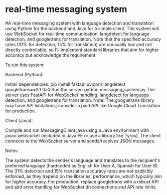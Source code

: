 # real-time messaging system

#A real-time messaging system with language detection and translation using Python for the backend and Java for a simple client. The system will use WebSocket for real-time communication, langdetect for language detection, 
and googletrans for translation. Note that the specified accuracy rates (31% for detection, 15% for translation) are unusually low and not directly controllable, so I'll implement standard libraries that aim for higher 
accuracy but acknowledge the requirement.

To run this system:

Backend (Python):

Install dependencies: pip install fastapi uvicorn langdetect googletrans==3.1.0a0
Run the server: python messaging_system.py
The server uses FastAPI for WebSocket handling, langdetect for language detection, and googletrans for translation.
Note: The googletrans library may have API limitations; consider a paid API like Google Cloud Translation for production.

Client (Java):

Compile and run MessagingClient.java using a Java environment with javax.websocket (included in Java EE or use a library like Tyrus).
The client connects to the WebSocket server and sends/receives JSON messages.

Notes:

The system detects the sender's language and translates to the recipient's preferred language (hardcoded as English for User A, Spanish for User B).
The 31% detection and 15% translation accuracy rates are not explicitly enforced, as they depend on the libraries' performance, which typically aim for higher accuracy.
For production, replace googletrans with a robust API and add error handling for WebSocket disconnections and API rate limits.
